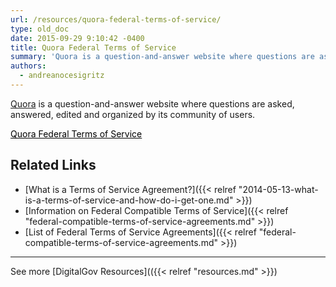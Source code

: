 ```yaml
---
url: /resources/quora-federal-terms-of-service/
type: old_doc
date: 2015-09-29 9:10:42 -0400
title: Quora Federal Terms of Service
summary: 'Quora is a question-and-answer website where questions are asked, answered, edited and organized by its community of users. Quora Federal Terms of Service   Related Links What is a Terms of Service Agreement? Information on Federal Compatible Terms of Service List of Federal Terms of Service Agreements     See more DigitalGov Resources'
authors:
  - andreanocesigritz
---
```


[Quora](https://www.quora.com/) is a question-and-answer website where questions are asked, answered, edited and organized by its community of users.

<a class="button" style="color: #000000" href="https://www.quora.com/about/government_tos">Quora Federal Terms of Service</a>

 

## Related Links

  * [What is a Terms of Service Agreement?]({{< relref "2014-05-13-what-is-a-terms-of-service-and-how-do-i-get-one.md" >}})
  * [Information on Federal Compatible Terms of Service]({{< relref "federal-compatible-terms-of-service-agreements.md" >}})
  * [List of Federal Terms of Service Agreements]({{< relref "federal-compatible-terms-of-service-agreements.md" >}})

 

* * *

 

See more [DigitalGov Resources](({{< relref "resources.md" >}})